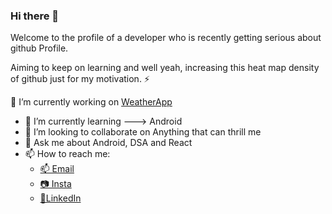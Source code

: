 ### Hi there 👋
Welcome to the profile of a developer who is recently getting serious about github Profile.

Aiming to keep on learning and well yeah, increasing this heat map density of github just for my motivation. ⚡

🔭 I’m currently working on [WeatherApp](https://github.com/mrintro/weatherapp)
- 🌱 I’m currently learning ---> Android 
- 👯 I’m looking to collaborate on Anything that can thrill me
- 💬 Ask me about Android, DSA and React
- 📫 How to reach me: 
  -   [📫 Email](aniketpanwar.1998@gmail.com) 
  -   [📷 Insta](https://www.instagram.com/_header_bug_/)
  -   [📝LinkedIn](www.linkedin.com/in/aniket-panwar)

<!--
**mrintro/mrintro** is a ✨ _special_ ✨ repository because its `README.md` (this file) appears on your GitHub profile.

Here are some ideas to get you started:

- 🔭 I’m currently working on ...
- 🌱 I’m currently learning ...
- 👯 I’m looking to collaborate on ...
- 🤔 I’m looking for help with ...
- 💬 Ask me about ...
- 📫 How to reach me: ...
- 😄 Pronouns: ...
- ⚡ Fun fact: ...
-->
